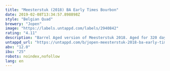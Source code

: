 ```yaml
---
title: "Meesterstuk (2018) BA Early Times Bourbon"
date: 2019-02-08T13:34:57.898898Z
style: "Belgian Quad"
brewery: "Jopen"
image: "https://labels.untappd.com/labels/2940842"
rating: "4.11"
description: "Barrel Aged version of Meesterstuk 2018. Aged for 320 days on Early Times Bourbon. A cookie and vanilla lovers’ dream with a balanced character of caramel and a smooth bourbon finish."
untappd_url: "https://untappd.com/b/jopen-meesterstuk-2018-ba-early-times-bourbon/2940842"
abv: "12.0"
ibu: "25"
robots: noindex,nofollow
lang: en
---
```

